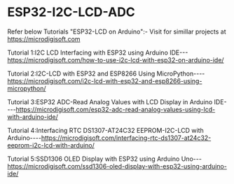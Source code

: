 # ESP32-I2C-LCD-ADC
Refer below Tutorials "ESP32-LCD on Arduino":- Visit for simillar projects at https://microdigisoft.com

Tutorial 1:I2C LCD Interfacing with ESP32 using Arduino IDE---https://microdigisoft.com/how-to-use-i2c-lcd-with-esp32-on-arduino-ide/

Tutorial 2:I2C-LCD with ESP32 and ESP8266 Using MicroPython----https://microdigisoft.com/i2c-lcd-with-esp32-and-esp8266-using-micropython/

Tutorial 3:ESP32 ADC-Read Analog Values with LCD Display in Arduino IDE----https://microdigisoft.com/esp32-adc-read-analog-values-using-lcd-with-arduino-ide/

Tutorial 4:Interfacing RTC DS1307-AT24C32 EEPROM-I2C-LCD with Arduino----https://microdigisoft.com/interfacing-rtc-ds1307-at24c32-eeprom-i2c-lcd-with-arduino/

Tutorial 5:SSD1306 OLED Display with ESP32 using Arduino Uno---https://microdigisoft.com/ssd1306-oled-display-with-esp32-using-arduino-ide/
